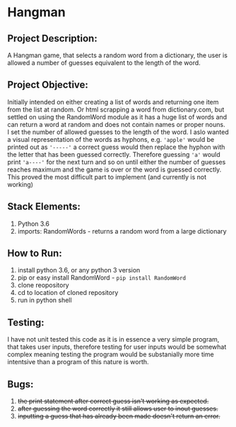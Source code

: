 # Hangman

## Project Description:
A Hangman game, that selects a random word from a dictionary, the user is allowed a number of guesses equivalent to the length of the word. 

## Project Objective:
Initially intended on either creating a list of words and returning one item from the list at random. Or html scrapping a word from dictionary.com, but settled on using the RandomWord module as it has a huge list of words and can return a word at random and does not contain names or proper nouns.  
I set the number of allowed guesses to the length of the word. I aslo wanted a visual representation of the words as hyphons, e.g. `'apple'` would be printed out as `'-----'` a correct guess would then replace the hyphon with the letter that has been guessed correctly. Therefore guessing `'a'` would print `'a----'` for the next turn and so on until either the number of guesses reaches maximum and the game is over or the word is guessed correctly. This proved the most difficult part to implement (and currently is not working)


## Stack Elements:
1. Python 3.6 
2. imports: RandomWords - returns a random word from a large dictionary
  

## How to Run:
1. install python 3.6, or any python 3 version
2. pip or easy install RandomWord - `pip install RandomWord`
3. clone reopository
4. cd to location of cloned repository
5. run in python shell

## Testing:
I have not unit tested this code as it is in essence a very simple program, that takes user inputs, therefore testing for user inputs would be somewhat complex meaning testing the program would be substanially more time intentsive than a program of this nature is worth. 

## Bugs:
1. ~~the print statement after correct guess isn't working as expected.~~
2. ~~after guessing the word correctly it still allows user to inout guesses.~~
3. ~~inputting a guess that has already been made doesn't return an error.~~
